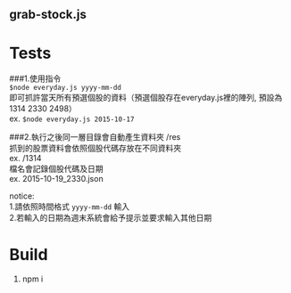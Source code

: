 ## grab-stock.js

# Tests
###1.使用指令   
	`$node everyday.js yyyy-mm-dd`   
  即可抓許當天所有預選個股的資料（預選個股存在everyday.js裡的陣列, 預設為1314 2330 2498）   
  ex.	`$node everyday.js 2015-10-17`    

###2.執行之後同一層目錄會自動產生資料夾 /res   
  抓到的股票資料會依照個股代碼存放在不同資料夾   
  ex.	/1314   
  檔名會記錄個股代碼及日期   
  ex.	2015-10-19_2330.json   
  
notice:   
1.請依照時間格式 `yyyy-mm-dd` 輸入   
2.若輸入的日期為週末系統會給予提示並要求輸入其他日期   

# Build
1. npm i

